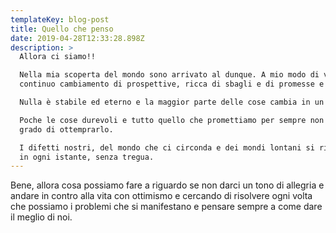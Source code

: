 ```yaml
---
templateKey: blog-post
title: Quello che penso
date: 2019-04-28T12:33:28.898Z
description: >
  Allora ci siamo!! 

  Nella mia scoperta del mondo sono arrivato al dunque. A mio modo di vedere la vita è un
  continuo cambiamento di prospettive, ricca di sbagli e di promesse e solo la consapevolezza porta ad un equilibrio.

  Nulla è stabile ed eterno e la maggior parte delle cose cambia in un attimo.

  Poche le cose durevoli e tutto quello che promettiamo per sempre non saremo in
  grado di ottemprarlo.

  I difetti nostri, del mondo che ci circonda e dei mondi lontani si rinnovano
  in ogni istante, senza tregua.
---
```

Bene, allora cosa possiamo fare a riguardo se non darci un tono di allegria e andare in contro alla vita con ottimismo e cercando di risolvere ogni volta che possiamo i problemi che si manifestano e pensare sempre a come dare il meglio di noi.
